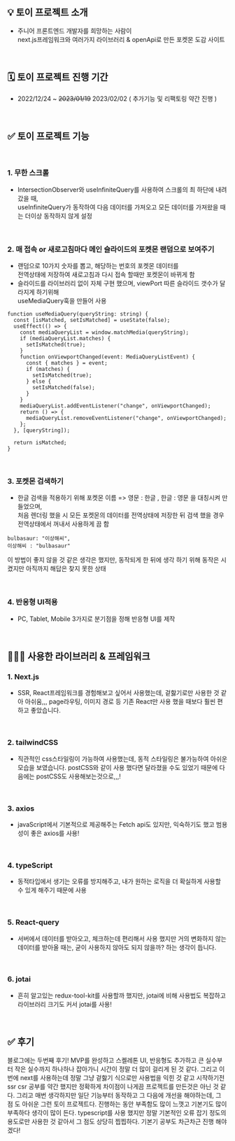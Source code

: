 ## 💡 토이 프로젝트 소개

- 주니어 프론트엔드 개발자를 희망하는 사람이 <br> next.js프레임워크와 여러가지 라이브러리 & openApi로 만든 포켓몬 도감 사이트

<br>

## 🗓️ 토이 프로젝트 진행 기간

- 2022/12/24 ~ ~~2023/01/19~~ 2023/02/02 ( 추가기능 및 리팩토링 약간 진행 )

<br>

## ✅ 토이 프로젝트 기능


<br>

### 1. 무한 스크롤

- IntersectionObserver와 useInfiniteQuery를 사용하여 스크롤의 최 하단에 내려갔을 때, <br> useInfiniteQuery가 동작하여 다음 데이터를 가져오고 모든 데이터를 가져왔을 때는 더이상 동작하지 않게 설정

<br>

### 2. 매 접속 or 새로고침마다 메인 슬라이드의 포켓몬 랜덤으로 보여주기

- 랜덤으로 10가지 숫자를 뽑고, 해당하는 번호의 포켓몬 데이터를<br>전역상태에 저장하여 새로고침과 다시 접속 할때만 포켓몬이 바뀌게 함
- 슬라이드를 라이브러리 없이 자체 구현 했으며, viewPort 따른 슬라이드 갯수가 달라지게 하기위해<br>useMediaQuery훅을 만들어 사용

```
function useMediaQuery(queryString: string) {
  const [isMatched, setIsMatched] = useState(false);
  useEffect(() => {
    const mediaQueryList = window.matchMedia(queryString);
    if (mediaQueryList.matches) {
      setIsMatched(true);
    }
    function onViewportChanged(event: MediaQueryListEvent) {
      const { matches } = event;
      if (matches) {
        setIsMatched(true);
      } else {
        setIsMatched(false);
      }
    }
    mediaQueryList.addEventListener("change", onViewportChanged);
    return () => {
      mediaQueryList.removeEventListener("change", onViewportChanged);
    };
  }, [queryString]);

  return isMatched;
}

```

<br>

### 3. 포켓몬 검색하기

- 한글 검색을 적용하기 위해 포켓몬 이름 => 영문 : 한글 , 한글 : 영문 을 대칭시켜 만들었으며,<br>처음 렌더링 했을 시 모든 포켓몬의 데이터를 전역상태에 저장한 뒤 검색 했을 경우 전역상태에서 꺼내서 사용하게 끔 함

```
bulbasaur: "이상해씨",
이상해씨 : "bulbasaur"
```

이 방법이 좋지 않을 것 같은 생각은 했지만, 동작되게 한 뒤에 생각 하기 위해 동작은 시켰지만 아직까지 해답은 찾지 못한 상태

<br>

### 4. 반응형 UI적용

- PC, Tablet, Mobile 3가지로 분기점을 정해 반응형 UI를 제작

<br>

## 👨🏻‍💻 사용한 라이브러리 & 프레임워크

### 1. Next.js

- SSR, React프레임워크를 경험해보고 싶어서 사용했는데, 겉핧기로만 사용한 것 같아 아쉬움,,, page라우팅, 이미지 경로 등 기존 React만 사용 했을 때보다 훨씬 편하고 좋았습니다.

<br>

### 2. tailwindCSS

- 직관적인 css스타일링이 가능하여 사용했는데, 동적 스타일링은 불가능하여 아쉬운 모습을 보였습니다. postCSS와 같이 사용 했다면 달라졌을 수도 있었기 때문에 다음에는 postCSS도 사용해보는것으로,,,!

<br>

### 3. axios

- javaScript에서 기본적으로 제공해주는 Fetch api도 있지만, 익숙하기도 했고 범용성이 좋은 axios를 사용!

<br>

### 4. typeScript

- 동적타입에서 생기는 오류를 방지해주고, 내가 원하는 로직을 더 확실하게 사용할 수 있게 해주기 때문에 사용

<br>

### 5. React-query

- 서버에서 데이터를 받아오고, 체크하는데 편리해서 사용 했지만 거의 변화하지 않는 데이터를 받아올 때는, 굳이 사용하지 않아도 되지 않을까? 하는 생각이 듭니다.

<br>

### 6. jotai

- 흔히 알고있는 redux-tool-kit를 사용할까 했지만, jotai에 비해 사용법도 복잡하고 라이브러리 크기도 커서 jotai를 사용!

<br>

## ✅ 후기

블로그에는 두번째 후기! MVP를 완성하고 스켈레톤 UI, 반응형도 추가하고 큰 실수부터 작은 실수까지 하나하나 잡아가니 시간이 정말 더 많이 걸리게 된 것 같다. 그리고 이번에 next를 사용하는데 정말 그냥 겉핧기 식으로만 사용법을 익힌 것 같고 시작하기전 ssr csr 공부를 약간 했지만 정확하게 차이점이 나게끔 프로젝트를 만든것은 아닌 것 같다. 그리고 매번 생각하지만 일단 기능부터 동작하고 그 다음에 개선을 해야하는데, 그 점 도 아쉬운 그런 토이 프로젝트다. 진행하는 동안 부족함도 많이 느꼇고 기본기도 많이 부족하다 생각이 많이 든다. typescript를 사용 했지만 정말 기본적인 오류 잡기 정도의 용도로만 사용한 것 같아서 그 점도 상당히 찝찝하다. 기본기 공부도 차근차근 진행 해야겠다!
